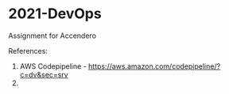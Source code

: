 # 2021-DevOps
Assignment for Accendero

References:
1. AWS Codepipeline -  https://aws.amazon.com/codepipeline/?c=dv&sec=srv
2. 
